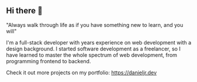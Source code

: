 ## Hi there 👋

<!--
**d4njunior/d4njunior** is a ✨ _special_ ✨ repository because its `README.md` (this file) appears on your GitHub profile.

Here are some ideas to get you started:

- 🔭 I’m currently working on ...
- 🌱 I’m currently learning ...
- 👯 I’m looking to collaborate on ...
- 🤔 I’m looking for help with ...
- 💬 Ask me about ...
- 📫 How to reach me: ...
- 😄 Pronouns: ...
- ⚡ Fun fact: ...
-->
"Always walk through life as if you have something new to learn, and you will"

I'm a full-stack developer with years experience on web development with a design background. I started software development as a freelancer, so I have learned to master the whole spectrum of web development, from programming frontend to backend.

Check it out more projects on my portfolio: https://danieljr.dev
